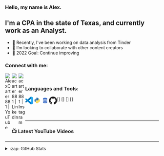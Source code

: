 ### Hello, my name is Alex. 

## I'm a CPA in the state of Texas, and currently work as an Analyst.

- 🌱 Recently, I've been working on data analysis from Tinder
- 👯 I’m looking to collaborate with other content creators
- 🥅 2022 Goal: Continue improving

### Connect with me:
[<img align="left" alt="AlexCarter881 | YouTube" width="22px" src="https://cdn.jsdelivr.net/npm/simple-icons@v3/icons/youtube.svg" />][youtube]
[<img align="left" alt="acarter881 | LinkedIn" width="22px" src="https://cdn.jsdelivr.net/npm/simple-icons@v3/icons/linkedin.svg" />][linkedin]
[<img align="left" alt="acarter881 | Instagram" width="22px" src="https://cdn.jsdelivr.net/npm/simple-icons@v3/icons/instagram.svg" />][instagram]

<br />

### Languages and Tools:

[<img align="left" alt="Visual Studio Code" width="26px" src="https://raw.githubusercontent.com/github/explore/80688e429a7d4ef2fca1e82350fe8e3517d3494d/topics/visual-studio-code/visual-studio-code.png"/>]
[<img align="left" alt="Python" width="26px" src="https://raw.githubusercontent.com/github/explore/80688e429a7d4ef2fca1e82350fe8e3517d3494d/topics/python/python.png"/>]
[<img align="left" alt="SQL" width="26px" src="https://raw.githubusercontent.com/github/explore/80688e429a7d4ef2fca1e82350fe8e3517d3494d/topics/sql/sql.png"/>]
[<img align="left" alt="GitHub" width="26px" src="https://raw.githubusercontent.com/github/explore/78df643247d429f6cc873026c0622819ad797942/topics/github/github.png"/>]

<br />
<br />

---

### 📺 Latest YouTube Videos

<!-- YOUTUBE:START -->

<!-- YOUTUBE:END -->

---

<details>
  <summary>:zap: GitHub Stats</summary>

  <img align="left" alt="acarter881's GitHub Stats" src="https://github-readme-stats.codestackr.vercel.app/api?username=acarter881&show_icons=true&hide_border=true"/>

</details>

[youtube]: https://www.youtube.com/c/alexcarter881
[instagram]: https://www.instagram.com/acarter881/
[linkedin]: https://www.linkedin.com/in/acarter881/